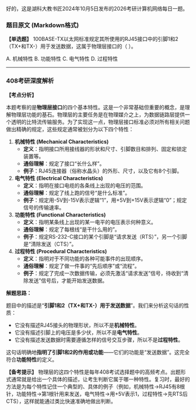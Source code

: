 好的，这是湖科大教书匠2024年10月5日发布的2026考研计算机网络每日一题。

### 题目原文 (Markdown格式)

**【单选题】** 100BASE-TX以太网标准规定其所使用的RJ45接口中的引脚1和2（TX+和TX-）用于发送数据，这属于物理层接口的（ ）。

A. 机械特性 B. 功能特性 C. 电气特性 D. 过程特性

------

### 408考研深度解析

**【考点分析】**

本题考察的是**物理层接口**的四个基本特性。这是一个非常基础但重要的概念，是理解物理层功能的基石。物理层的主要任务是在物理媒介之上，为数据链路层提供一个透明的比特流传输服务。为了实现这一点，物理层接口标准必须对所有相关问题做出精确的规定，这些规定通常被划分为以下四个特性：

1. **机械特性 (Mechanical Characteristics)**
   - **定义**：指明接口所用接线器的形状和尺寸、引脚数目和排列、固定和锁定装置等。
   - **通俗理解**：规定了接口“长什么样”。
   - **例子**：RJ45连接器（俗称水晶头）的外形、尺寸，以及它有8个引脚。
2. **电气特性 (Electrical Characteristics)**
   - **定义**：指明在接口电缆的各条线上出现的电压的范围。
   - **通俗理解**：规定了线上跑的信号“是什么标准”。
   - **例子**：规定用-5V到-15V表示逻辑“1”，用+5V到+15V表示逻辑“0”；规定信号的传输速率。
3. **功能特性 (Functional Characteristics)**
   - **定义**：指明某条线上出现的某一电平的电压表示何种意义。
   - **通俗理解**：规定了每根线“是干什么用的”。
   - **例子**：规定RS-232-C接口的某个引脚是“请求发送（RTS）”，另一个引脚是“清除发送（CTS）”。
4. **过程特性 (Procedural Characteristics)**
   - **定义**：指明对于不同功能的各种可能事件的出现顺序。
   - **通俗理解**：规定了做一件事的“先后顺序”或“流程”。
   - **例子**：规定了完成一次数据传输，必须先激活“请求发送”信号，待收到“清除发送”信号后，才能开始发送数据。

**解题思路：**

题目中的描述是“**引脚1和2（TX+和TX-）用于发送数据**”。我们来分析这句话的性质：

- 它没有描述RJ45接头的物理形状，所以不是**机械特性**。
- 它没有描述引脚上的电压是多少伏，所以不是**电气特性**。
- 它没有描述发送数据时需要遵循怎样的信号交互步骤，所以不是**过程特性**。

这句话明确地**指明了引脚1和2的作用或功能**——它们的功能是“发送数据”。这完全符合**功能特性**的定义。

**【备考提示】** 物理层的这四个特性是每年408考试选择题中的高频考点。出题形式通常就是给出一个具体的描述，让考生判断它属于哪一种特性。复习时，最好的方法是为每个特性记住一个典型的、具体的例子（例如，机械特性→RJ45有8根针，功能特性→第1根针用来发送，电气特性→用+5V表示1，过程特性→先RTS后CTS），这样就能通过类比快速准确地做出判断。